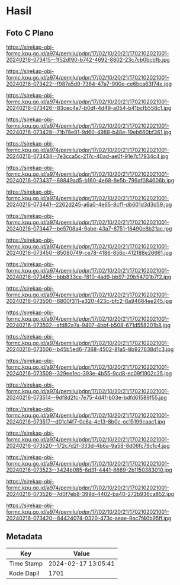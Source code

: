 # Hasil

## Foto C Plano

https://sirekap-obj-formc.kpu.go.id/a974/pemilu/pdpr/17/02/10/20/21/1702102021001-20240216-073415--1f52df90-b742-4692-8802-23c7cb0bcb1b.jpg

https://sirekap-obj-formc.kpu.go.id/a974/pemilu/pdpr/17/02/10/20/21/1702102021001-20240216-073422--f987a5d9-7364-47a7-900e-ce6bca63f74e.jpg

https://sirekap-obj-formc.kpu.go.id/a974/pemilu/pdpr/17/02/10/20/21/1702102021001-20240216-073426--83cec4e7-b0df-4d49-a054-b41bcfb558c1.jpg

https://sirekap-obj-formc.kpu.go.id/a974/pemilu/pdpr/17/02/10/20/21/1702102021001-20240216-073428--71b78e91-9d60-4988-b48e-19eb660bf361.jpg

https://sirekap-obj-formc.kpu.go.id/a974/pemilu/pdpr/17/02/10/20/21/1702102021001-20240216-073434--7e3cca5c-217c-40ad-ae0f-91e7c17934c4.jpg

https://sirekap-obj-formc.kpu.go.id/a974/pemilu/pdpr/17/02/10/20/21/1702102021001-20240216-073437--68849ad5-b160-4e68-8e5b-799af084606b.jpg

https://sirekap-obj-formc.kpu.go.id/a974/pemilu/pdpr/17/02/10/20/21/1702102021001-20240216-073441--2262d245-a6a0-4e65-8cf1-db601d3d3d59.jpg

https://sirekap-obj-formc.kpu.go.id/a974/pemilu/pdpr/17/02/10/20/21/1702102021001-20240216-073447--be5708a4-9abe-43a7-8751-18490e8b21ac.jpg

https://sirekap-obj-formc.kpu.go.id/a974/pemilu/pdpr/17/02/10/20/21/1702102021001-20240216-073450--85080749-ce78-4186-856c-412188e26661.jpg

https://sirekap-obj-formc.kpu.go.id/a974/pemilu/pdpr/17/02/10/20/21/1702102021001-20240216-073455--bbb833ce-f810-4ad9-bb97-29b54701b7f2.jpg

https://sirekap-obj-formc.kpu.go.id/a974/pemilu/pdpr/17/02/10/20/21/1702102021001-20240216-073500--6800f311-e320-423c-bfc2-6a94684ee245.jpg

https://sirekap-obj-formc.kpu.go.id/a974/pemilu/pdpr/17/02/10/20/21/1702102021001-20240216-073502--afd82a7a-9407-4bbf-b508-671d558201b8.jpg

https://sirekap-obj-formc.kpu.go.id/a974/pemilu/pdpr/17/02/10/20/21/1702102021001-20240216-073506--b45b5ed6-7368-4502-81a5-8b927638d1c3.jpg

https://sirekap-obj-formc.kpu.go.id/a974/pemilu/pdpr/17/02/10/20/21/1702102021001-20240216-073509--329ee1ec-393e-4b55-9cd8-ec09f1902c25.jpg

https://sirekap-obj-formc.kpu.go.id/a974/pemilu/pdpr/17/02/10/20/21/1702102021001-20240216-073514--9df8d2fc-7e75-4d4f-b03e-bdfd61589f55.jpg

https://sirekap-obj-formc.kpu.go.id/a974/pemilu/pdpr/17/02/10/20/21/1702102021001-20240216-073517--d01c14f7-0c6a-4c13-8b0c-ec15199caac1.jpg

https://sirekap-obj-formc.kpu.go.id/a974/pemilu/pdpr/17/02/10/20/21/1702102021001-20240216-073520--172c7d2f-333d-4b6a-9a58-8d06fc79c1c4.jpg

https://sirekap-obj-formc.kpu.go.id/a974/pemilu/pdpr/17/02/10/20/21/1702102021001-20240216-073523--3424b085-6d31-4441-8669-2b1150383010.jpg

https://sirekap-obj-formc.kpu.go.id/a974/pemilu/pdpr/17/02/10/20/21/1702102021001-20240216-073526--7d0f7eb8-399d-4402-ba40-272b936ca852.jpg

https://sirekap-obj-formc.kpu.go.id/a974/pemilu/pdpr/17/02/10/20/21/1702102021001-20240216-073420--84424074-0320-473c-aeae-9ac7f40b95ff.jpg


## Metadata

| Key        | Value               |
| ---------- | ------------------- |
| Time Stamp | 2024-02-17 13:05:41 |
| Kode Dapil | 1701                |



